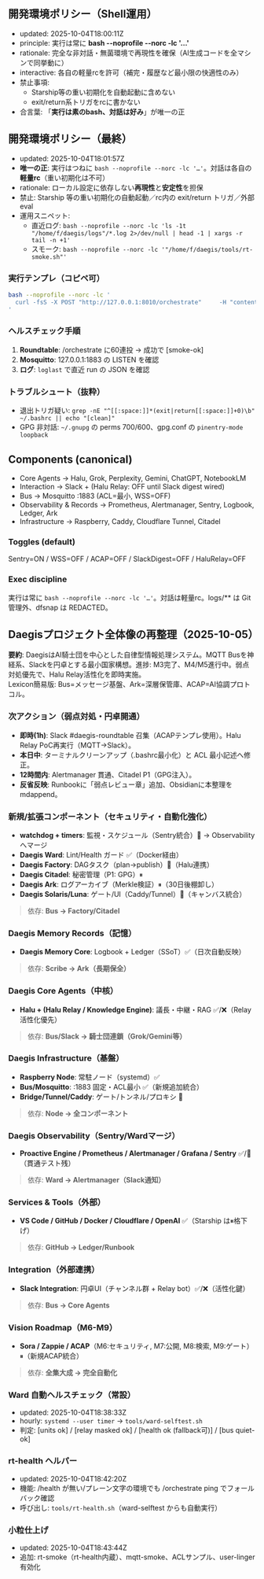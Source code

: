 
## 開発環境ポリシー（Shell運用）
- updated: 2025-10-04T18:00:11Z
- principle: 実行は常に **bash --noprofile --norc -lc '…'**
- rationale: 完全な非対話・無菌環境で再現性を確保（AI生成コードを全マシンで同挙動に）
- interactive: 各自の軽量rcを許可（補完・履歴など最小限の快適性のみ）
- 禁止事項:
  - Starship等の重い初期化を自動起動に含めない
  - exit/return系トリガをrcに書かない
- 合言葉: 「**実行は素のbash、対話は好み**」が唯一の正

## 開発環境ポリシー（最終）
- updated: 2025-10-04T18:01:57Z
- **唯一の正**: 実行はつねに `bash --noprofile --norc -lc '…'`。対話は各自の**軽量rc**（重い初期化は不可）
- rationale: ローカル設定に依存しない**再現性**と**安定性**を担保
- 禁止: Starship 等の重い初期化の自動起動／rc内の exit/return トリガ／外部 eval
- 運用スニペット:
  - 直近ログ: `bash --noprofile --norc -lc 'ls -1t "/home/f/daegis/logs"/*.log 2>/dev/null | head -1 | xargs -r tail -n +1'`
  - スモーク: `bash --noprofile --norc -lc '"/home/f/daegis/tools/rt-smoke.sh"'`

### 実行テンプレ（コピペ可）
```bash
bash --noprofile --norc -lc '
  curl -fsS -X POST "http://127.0.0.1:8010/orchestrate"     -H "content-type: application/json" -d "{\"task\":\"daily test\"}" | jq -e .
'
```

### ヘルスチェック手順
1) **Roundtable**: /orchestrate に60連投 → 成功で [smoke-ok]  
2) **Mosquitto**: 127.0.0.1:1883 の LISTEN を確認  
3) **ログ**: `loglast` で直近 run の JSON を確認  

### トラブルシュート（抜粋）
- 退出トリガ疑い: `grep -nE "^[[:space:]]*(exit|return[[:space:]]+0)\b" ~/.bashrc || echo "[clean]"`
- GPG 非対話: `~/.gnupg` の perms 700/600、gpg.conf の `pinentry-mode loopback`

## Components (canonical)
- Core Agents → Halu, Grok, Perplexity, Gemini, ChatGPT, NotebookLM
- Interaction → Slack + (Halu Relay: OFF until Slack digest wired)
- Bus → Mosquitto :1883 (ACL=最小, WSS=OFF)
- Observability & Records → Prometheus, Alertmanager, Sentry, Logbook, Ledger, Ark
- Infrastructure → Raspberry, Caddy, Cloudflare Tunnel, Citadel

### Toggles (default)
Sentry=ON / WSS=OFF / ACAP=OFF / SlackDigest=OFF / HaluRelay=OFF

### Exec discipline
実行は常に `bash --noprofile --norc -lc '…'`。対話は軽量rc。logs/** は Git 管理外、dfsnap は REDACTED。

## Daegisプロジェクト全体像の再整理（2025-10-05）
**要約**: DaegisはAI騎士団を中心とした自律型情報処理システム。MQTT Busを神経系、Slackを円卓とする最小国家構想。進捗: M3完了、M4/M5進行中。弱点対処優先で、Halu Relay活性化を即時実施。  
Lexicon簡易版: Bus=メッセージ基盤、Ark=深層保管庫、ACAP=AI協調プロトコル。

### 次アクション（弱点対処・円卓開通）
- **即時(1h)**: Slack #daegis-roundtable 召集（ACAPテンプレ使用）。Halu Relay PoC再実行（MQTT→Slack）。
- **本日中**: ターミナルクリーンアップ（.bashrc最小化）と ACL 最小記述へ修正。
- **12時間内**: Alertmanager 貫通、Citadel P1（GPG注入）。
- **反省反映**: Runbookに「弱点レビュー章」追加、Obsidianに本整理を mdappend。

### 新規/拡張コンポーネント（セキュリティ・自動化強化）
- **watchdog + timers**: 監視・スケジュール（Sentry統合）🚧 → Observabilityへマージ
- **Daegis Ward**: Lint/Health ガード ✅（Docker経由）
- **Daegis Factory**: DAGタスク（plan→publish）🚧（Halu連携）
- **Daegis Citadel**: 秘密管理（P1: GPG）⏸
- **Daegis Ark**: ログアーカイブ（Merkle検証）⏸（30日後棚卸し）
- **Daegis Solaris/Luna**: ゲート/UI（Caddy/Tunnel）🚧（キャンバス統合）

> 依存: **Bus → Factory/Citadel**

### Daegis Memory Records（記憶）
- **Daegis Memory Core**: Logbook + Ledger（SSoT）✅（日次自動反映）
> 依存: **Scribe → Ark（長期保全）**

### Daegis Core Agents（中核）
- **Halu + (Halu Relay / Knowledge Engine)**: 議長・中継・RAG ✅/❌（Relay活性化優先）
> 依存: **Bus/Slack → 騎士団連鎖（Grok/Gemini等）**

### Daegis Infrastructure（基盤）
- **Raspberry Node**: 常駐ノード（systemd）✅
- **Bus/Mosquitto**: :1883 固定・ACL最小 ✅（新規追加統合）
- **Bridge/Tunnel/Caddy**: ゲート/トンネル/プロキシ 🚧
> 依存: **Node → 全コンポーネント**

### Daegis Observability（Sentry/Wardマージ）
- **Proactive Engine / Prometheus / Alertmanager / Grafana / Sentry** ✅/🚧（貫通テスト残）
> 依存: **Ward → Alertmanager（Slack通知）**

### Services & Tools（外部）
- **VS Code / GitHub / Docker / Cloudflare / OpenAI** ✅（Starship は⏸格下げ）
> 依存: **GitHub → Ledger/Runbook**

### Integration（外部連携）
- **Slack Integration**: 円卓UI（チャンネル群 + Relay bot）✅/❌（活性化鍵）
> 依存: **Bus → Core Agents**

### Vision Roadmap（M6-M9）
- **Sora / Zappie / ACAP**（M6:セキュリティ, M7:公開, M8:検索, M9:ゲート）⏸（新規ACAP統合）
> 依存: **全集大成 → 完全自動化**

### Ward 自動ヘルスチェック（常設）
- updated: 2025-10-04T18:38:33Z
- hourly: `systemd --user timer` → `tools/ward-selftest.sh`
- 判定: [units ok] / [relay masked ok] / [health ok (fallback可)] / [bus quiet-ok]

### rt-health ヘルパー
- updated: 2025-10-04T18:42:20Z
- 機能: /health が無い/プレーン文字の環境でも /orchestrate ping でフォールバック確認
- 呼び出し: `tools/rt-health.sh`（ward-selftest からも自動実行）

### 小粒仕上げ
- updated: 2025-10-04T18:43:44Z
- 追加: rt-smoke（rt-health内蔵）、mqtt-smoke、ACLサンプル、user-linger有効化
